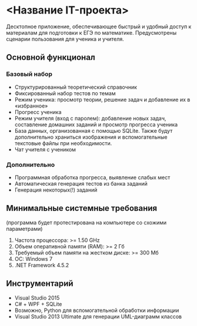 # <Название IT-проекта>
Десктопное приложение, обеспечивающее быстрый и удобный доступ к материалам для подготовки к ЕГЭ по математике.
Предусмотрены сценарии пользования для ученика и учителя. 

## Основной функционал
### Базовый набор
* Структурированный теоретический справочник
* Фиксированный набор тестов по темам
* Режим ученика: просмотр теории, решение задач и добавление их в «избранное»
* Прогресс ученика
* Режим учителя (вход с паролем): добавление новых задач, составление домашних заданий и просмотр прогресса ученика
* База данных, организованная с помощью SQLite. Также будут дополнительно храниться изображения и вспомогательные текстовые файлы
при необходимости.
* Чат учителя с учеником
### Дополнительно
* Программная обработка прогресса, выявление слабых мест
* Автоматическая генерация тестов из банка заданий
* Генерация некоторых(!) заданий

## Минимальные системные требования
(программа будет протестирована на компьютере со схожими параметрами)
1. Частота процессора: >= 1.50 GHz
2. Объем оперативной памяти (RAM): >= 2 Гб
3. Требуемый объем памяти на жестком диске: >= 300 Мб
4. ОС: Windows 7
5. .NET Framework 4.5.2

## Инструментарий
* Visual Studio 2015
* C# + WPF + SQLite
* Возможно, Python для вспомогательной обработки информации
* Visual Studio 2013 Ultimate для генерации UML-диаграмм классов
